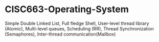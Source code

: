 CISC663-Operating-System
========================

Simple Double Linked List, Full fledge Shell, User-level thread library (Atomic), Multi-level queues,  Scheduling (RR), Thread Synchronization (Semaphores), Inter-thread communication(Mailbox)
